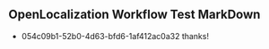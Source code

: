 ## OpenLocalization Workflow Test MarkDown
* 054c09b1-52b0-4d63-bfd6-1af412ac0a32 thanks!

<!--HONumber=Aug16_HO4-->


